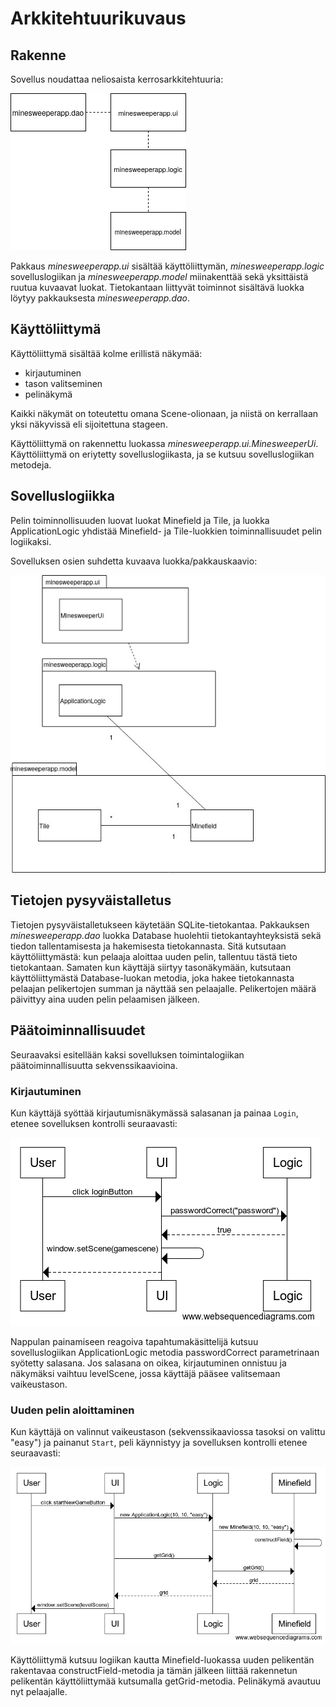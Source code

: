 # Arkkitehtuurikuvaus

## Rakenne

Sovellus noudattaa neliosaista kerrosarkkitehtuuria:

![](kuvatjakaaviot/kaavio_rakenne_updated.png)

Pakkaus _minesweeperapp.ui_ sisältää käyttöliittymän, _minesweeperapp.logic_ sovelluslogiikan ja _minesweeperapp.model_ miinakenttää sekä yksittäistä ruutua kuvaavat luokat. Tietokantaan liittyvät toiminnot sisältävä luokka löytyy pakkauksesta _minesweeperapp.dao_.

## Käyttöliittymä

Käyttöliittymä sisältää kolme erillistä näkymää:
- kirjautuminen
- tason valitseminen
- pelinäkymä

Kaikki näkymät on toteutettu omana Scene-olionaan, ja niistä on kerrallaan yksi näkyvissä eli sijoitettuna stageen.

Käyttöliittymä on rakennettu luokassa _minesweeperapp.ui.MinesweeperUi_. Käyttöliittymä on eriytetty sovelluslogiikasta, ja se kutsuu sovelluslogiikan metodeja.

## Sovelluslogiikka

Pelin toiminnollisuuden luovat luokat Minefield ja Tile, ja luokka ApplicationLogic yhdistää Minefield- ja Tile-luokkien toiminnallisuudet pelin logiikaksi.

Sovelluksen osien suhdetta kuvaava luokka/pakkauskaavio:

![](kuvatjakaaviot/kaavio_alustava.jpg)

## Tietojen pysyväistalletus

Tietojen pysyväistalletukseen käytetään SQLite-tietokantaa. Pakkauksen _minesweeperapp.dao_ luokka Database huolehtii tietokantayhteyksistä sekä tiedon tallentamisesta ja hakemisesta tietokannasta. Sitä kutsutaan käyttöliittymästä: kun pelaaja aloittaa uuden pelin, tallentuu tästä tieto tietokantaan. Samaten kun käyttäjä siirtyy tasonäkymään, kutsutaan käyttöliittymästä Database-luokan metodia, joka hakee tietokannasta pelaajan pelikertojen summan ja näyttää sen pelaajalle. Pelikertojen määrä päivittyy aina uuden pelin pelaamisen jälkeen.

## Päätoiminnallisuudet

Seuraavaksi esitellään kaksi sovelluksen toimintalogiikan päätoiminnallisuutta sekvenssikaavioina.

### Kirjautuminen

Kun käyttäjä syöttää kirjautumisnäkymässä salasanan ja painaa `Login`, etenee sovelluksen kontrolli seuraavasti:

![](kuvatjakaaviot/sekvenssikaavio_kirjautuminen.png)

Nappulan painamiseen reagoiva tapahtumakäsittelijä kutsuu sovelluslogiikan ApplicationLogic metodia passwordCorrect parametrinaan syötetty salasana. Jos salasana on oikea, kirjautuminen onnistuu ja näkymäksi vaihtuu levelScene, jossa käyttäjä pääsee valitsemaan vaikeustason.

### Uuden pelin aloittaminen

Kun käyttäjä on valinnut vaikeustason (sekvenssikaaviossa tasoksi on valittu "easy") ja painanut `Start`, peli käynnistyy ja sovelluksen kontrolli etenee seuraavasti:

![](kuvatjakaaviot/sekvenssikaavio_uusipeli.png)

Käyttöliittymä kutsuu logiikan kautta Minefield-luokassa uuden pelikentän rakentavaa constructField-metodia ja tämän jälkeen liittää rakennetun pelikentän käyttöliittymää kutsumalla getGrid-metodia. Pelinäkymä avautuu nyt pelaajalle.
